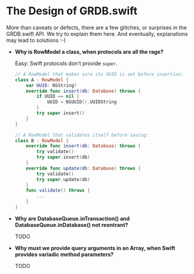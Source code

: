 The Design of GRDB.swift
========================

More than caveats or defects, there are a few glitches, or surprises in the GRDB.swift API. We try to explain them here. And eventually, explanations may lead to solutions :-)


- **Why is RowModel a class, when protocols are all the rage?**
    
    Easy: Swift protocols don't provide `super`.
    
    ```swift
    // A RowModel that makes sure its UUID is set before insertion:
    class A : RowModel {
        var UUID: NSString?
        override func insert(db: Database) throws {
            if UUID == nil {
                UUID = NSUUID().UUIDString
            }
            try super.insert()
        }
    }
    
    // A RowModel that validates itself before saving:
    class B : RowModel {
        override func insert(db: Database) throws {
            try validate()
            try super.insert(db)
        }
        override func update(db: Database) throws {
            try validate()
            try super.update(db)
        }
        func validate() throws {
            ...
        }
    }
    ```
    
- **Why are DatabaseQueue.inTransaction() and DatabaseQueue.inDatabase() not reentrant?**
    
    TODO
    
- **Why must we provide query arguments in an Array, when Swift provides variadic method parameters?**
    
    TODO
    
